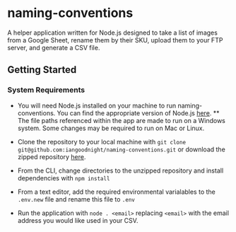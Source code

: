 # naming-conventions

A helper application written for Node.js designed to take a list of images from a Google Sheet, rename them by their SKU, upload them to your FTP server, and generate a CSV file.

## Getting Started

### System Requirements

- You will need Node.js installed on your machine to run naming-conventions.  You can find the appropriate version of Node.js [here](https://nodejs.org/en/download/).
	** The file paths referenced within the app are made to run on a Windows system.  Some changes may be required to run on Mac or Linux.

- Clone the repository to your local machine with `git clone git@github.com:iangoodnight/naming-conventions.git` or download the zipped repository [here](https://github.com/iangoodnight/naming-conventions).

- From the CLI, change directories to the unzipped repository and install dependencies with `npm install`

- From a text editor, add the required environmental varialables to the `.env.new` file and rename this file to `.env`

- Run the application with `node . <email>` replacing `<email>` with the email address you would like used in your CSV.
